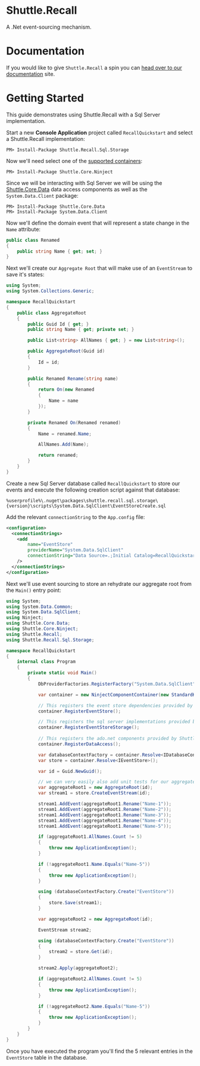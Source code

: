 # Shuttle.Recall

A .Net event-sourcing mechanism.

# Documentation

If you would like to give `Shuttle.Recall` a spin you can [head over to our documentation](http://shuttle.github.io/shuttle-recall/) site.

# Getting Started

This guide demonstrates using Shuttle.Recall with a Sql Server implementation.

Start a new **Console Application** project called `RecallQuickstart` and select a Shuttle.Recall implementation:

```
PM> Install-Package Shuttle.Recall.Sql.Storage
```

Now we'll need select one of the [supported containers](https://shuttle.github.io/shuttle-core/container/shuttle-core-container.html#implementations):

```
PM> Install-Package Shuttle.Core.Ninject
```

Since we will be interacting with Sql Server we will be using the [Shuttle.Core.Data](https://shuttle.github.io/shuttle-core/data/shuttle-core-data.html) data access components as well as the `System.Data.Client` package:

```
PM> Install-Package Shuttle.Core.Data
PM> Install-Package System.Data.Client
```

Now we'll define the domain event that will represent a state change in the `Name` attribute:

``` c#
public class Renamed
{
    public string Name { get; set; }
}
```

Next we'll create our `Aggregate Root` that will make use of an `EventStream` to save it's states:

``` c#
using System;
using System.Collections.Generic;

namespace RecallQuickstart
{
    public class AggregateRoot
    {
        public Guid Id { get; }
        public string Name { get; private set; }

        public List<string> AllNames { get; } = new List<string>();

        public AggregateRoot(Guid id)
        {
            Id = id;
        }

        public Renamed Rename(string name)
        {
            return On(new Renamed
            {
                Name = name
            });
        }

        private Renamed On(Renamed renamed)
        {
            Name = renamed.Name;

            AllNames.Add(Name);

            return renamed;
        }
    }
}
```

Create a new Sql Server database called `RecallQuickstart` to store our events and execute the following creation script against that database:

```
%userprofile%\.nuget\packages\shuttle.recall.sql.storage\{version}\scripts\System.Data.SqlClient\EventStoreCreate.sql
```

Add the relevant `connectionString` to the `App.config` file:

``` xml
<configuration>
  <connectionStrings>
    <add 
        name="EventStore" 
        providerName="System.Data.SqlClient" 
        connectionString="Data Source=.;Initial Catalog=RecallQuickstart;user id=sa;password=Pass!000" 
    />
  </connectionStrings>
</configuration>
```

Next we'll use event sourcing to store an rehydrate our aggregate root from the `Main()` entry point:

``` c#
using System;
using System.Data.Common;
using System.Data.SqlClient;
using Ninject;
using Shuttle.Core.Data;
using Shuttle.Core.Ninject;
using Shuttle.Recall;
using Shuttle.Recall.Sql.Storage;

namespace RecallQuickstart
{
    internal class Program
    {
        private static void Main()
        {
            DbProviderFactories.RegisterFactory("System.Data.SqlClient", SqlClientFactory.Instance);

            var container = new NinjectComponentContainer(new StandardKernel());

            // This registers the event store dependencies provided by Shuttle.Recall
            container.RegisterEventStore();

            // This registers the sql server implementations provided by Shuttle.Recall.Sql.Storage
            container.RegisterEventStoreStorage();
            
            // This registers the ado.net components provided by Shuttle.Core.Data
            container.RegisterDataAccess();

            var databaseContextFactory = container.Resolve<IDatabaseContextFactory>();
            var store = container.Resolve<IEventStore>();

            var id = Guid.NewGuid();

            // we can very easily also add unit tests for our aggregate in a separate project... done here as an example
            var aggregateRoot1 = new AggregateRoot(id);
            var stream1 = store.CreateEventStream(id);

            stream1.AddEvent(aggregateRoot1.Rename("Name-1"));
            stream1.AddEvent(aggregateRoot1.Rename("Name-2"));
            stream1.AddEvent(aggregateRoot1.Rename("Name-3"));
            stream1.AddEvent(aggregateRoot1.Rename("Name-4"));
            stream1.AddEvent(aggregateRoot1.Rename("Name-5"));

            if (aggregateRoot1.AllNames.Count != 5)
            {
                throw new ApplicationException();
            }

            if (!aggregateRoot1.Name.Equals("Name-5"))
            {
                throw new ApplicationException();
            }

            using (databaseContextFactory.Create("EventStore"))
            {
                store.Save(stream1);
            }

            var aggregateRoot2 = new AggregateRoot(id);

            EventStream stream2;

            using (databaseContextFactory.Create("EventStore"))
            {
                stream2 = store.Get(id);
            }

            stream2.Apply(aggregateRoot2);

            if (aggregateRoot2.AllNames.Count != 5)
            {
                throw new ApplicationException();
            }

            if (!aggregateRoot2.Name.Equals("Name-5"))
            {
                throw new ApplicationException();
            }
        }
    }
}
```

Once you have executed the program you'll find the 5 relevant entries in the `EventStore` table in the database.
